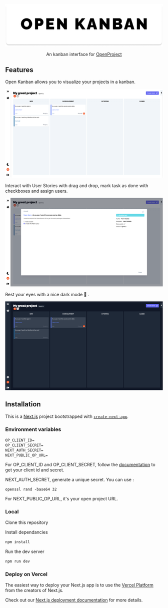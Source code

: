 <p align="center">
    <img src="./doc/logo.png" />
</p>
<p align="center">
    An kanban interface for <a href="https://www.openproject.org">OpenProject</a>
</p>

## Features

Open Kanban allows you to visualize your projects in a kanban.

![Kanban view](./doc/kanban.png)

Interact with User Stories with drag and drop, mark task as done with checkboxes and assign users.

![Kanban view](./doc/detail.png)

Rest your eyes with a nice dark mode 🌙 .

![Kanban view](./doc/kanban-dark.png)

## Installation

This is a [Next.js](https://nextjs.org/) project bootstrapped with [`create-next-app`](https://github.com/vercel/next.js/tree/canary/packages/create-next-app).

### Environment variables

```env
OP_CLIENT_ID=
OP_CLIENT_SECRET=
NEXT_AUTH_SECRET=
NEXT_PUBLIC_OP_URL=
```

For OP_CLIENT_ID and OP_CLIENT_SECRET, follow the [documentation](https://www.openproject.org/docs/system-admin-guide/authentication/oauth-applications/) to get your client id and secret.

NEXT_AUTH_SECRET, generate a unique secret. You can use :

```
openssl rand -base64 32
```

For NEXT_PUBLIC_OP_URL, it's your open project URL.

### Local

Clone this repository

Install dependancies

```bash
npm install
```

Run the dev server

```bash
npm run dev
```

### Deploy on Vercel

The easiest way to deploy your Next.js app is to use the [Vercel Platform](https://vercel.com/new?utm_medium=default-template&filter=next.js&utm_source=create-next-app&utm_campaign=create-next-app-readme) from the creators of Next.js.

Check out our [Next.js deployment documentation](https://nextjs.org/docs/deployment) for more details.
